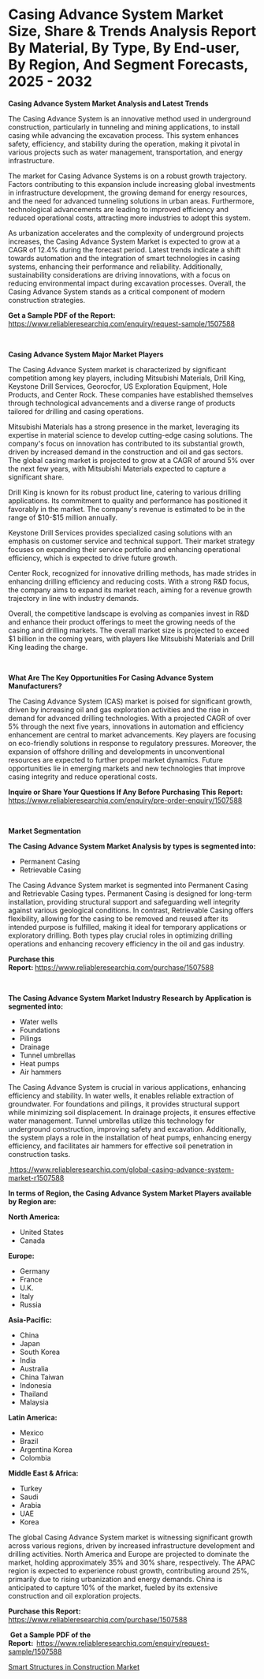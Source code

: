 <p><h1>Casing Advance System Market Size, Share & Trends Analysis Report By Material, By Type, By End-user, By Region, And Segment Forecasts, 2025 - 2032</h1></p><p><strong>Casing Advance System Market Analysis and Latest Trends</strong></p>
<p><p>The Casing Advance System is an innovative method used in underground construction, particularly in tunneling and mining applications, to install casing while advancing the excavation process. This system enhances safety, efficiency, and stability during the operation, making it pivotal in various projects such as water management, transportation, and energy infrastructure.</p><p>The market for Casing Advance Systems is on a robust growth trajectory. Factors contributing to this expansion include increasing global investments in infrastructure development, the growing demand for energy resources, and the need for advanced tunneling solutions in urban areas. Furthermore, technological advancements are leading to improved efficiency and reduced operational costs, attracting more industries to adopt this system.</p><p>As urbanization accelerates and the complexity of underground projects increases, the Casing Advance System Market is expected to grow at a CAGR of 12.4% during the forecast period. Latest trends indicate a shift towards automation and the integration of smart technologies in casing systems, enhancing their performance and reliability. Additionally, sustainability considerations are driving innovations, with a focus on reducing environmental impact during excavation processes. Overall, the Casing Advance System stands as a critical component of modern construction strategies.</p></p>
<p><strong>Get a Sample PDF of the Report:&nbsp;</strong> <a href="https://www.reliableresearchiq.com/enquiry/request-sample/1507588?utm_campaign=2282&utm_medium=2&utm_source=Github&utm_content=ia&utm_term=23032025&utm_id=casing-advance-system">https://www.reliableresearchiq.com/enquiry/request-sample/1507588</a></p>
<p>&nbsp;</p>
<p><strong>Casing Advance System Major Market Players</strong></p>
<p><p>The Casing Advance System market is characterized by significant competition among key players, including Mitsubishi Materials, Drill King, Keystone Drill Services, Georocfor, US Exploration Equipment, Hole Products, and Center Rock. These companies have established themselves through technological advancements and a diverse range of products tailored for drilling and casing operations.</p><p>Mitsubishi Materials has a strong presence in the market, leveraging its expertise in material science to develop cutting-edge casing solutions. The company's focus on innovation has contributed to its substantial growth, driven by increased demand in the construction and oil and gas sectors. The global casing market is projected to grow at a CAGR of around 5% over the next few years, with Mitsubishi Materials expected to capture a significant share.</p><p>Drill King is known for its robust product line, catering to various drilling applications. Its commitment to quality and performance has positioned it favorably in the market. The company's revenue is estimated to be in the range of $10-$15 million annually.</p><p>Keystone Drill Services provides specialized casing solutions with an emphasis on customer service and technical support. Their market strategy focuses on expanding their service portfolio and enhancing operational efficiency, which is expected to drive future growth.</p><p>Center Rock, recognized for innovative drilling methods, has made strides in enhancing drilling efficiency and reducing costs. With a strong R&D focus, the company aims to expand its market reach, aiming for a revenue growth trajectory in line with industry demands.</p><p>Overall, the competitive landscape is evolving as companies invest in R&D and enhance their product offerings to meet the growing needs of the casing and drilling markets. The overall market size is projected to exceed $1 billion in the coming years, with players like Mitsubishi Materials and Drill King leading the charge.</p></p>
<p>&nbsp;</p>
<p><strong>What Are The Key Opportunities For Casing Advance System Manufacturers?</strong></p>
<p><p>The Casing Advance System (CAS) market is poised for significant growth, driven by increasing oil and gas exploration activities and the rise in demand for advanced drilling technologies. With a projected CAGR of over 5% through the next five years, innovations in automation and efficiency enhancement are central to market advancements. Key players are focusing on eco-friendly solutions in response to regulatory pressures. Moreover, the expansion of offshore drilling and developments in unconventional resources are expected to further propel market dynamics. Future opportunities lie in emerging markets and new technologies that improve casing integrity and reduce operational costs.</p></p>
<p><strong>Inquire or Share Your Questions If Any Before Purchasing This Report:</strong> <a href="https://www.reliableresearchiq.com/enquiry/pre-order-enquiry/1507588?utm_campaign=2282&utm_medium=2&utm_source=Github&utm_content=ia&utm_term=23032025&utm_id=casing-advance-system">https://www.reliableresearchiq.com/enquiry/pre-order-enquiry/1507588</a></p>
<p>&nbsp;</p>
<p><strong>Market Segmentation</strong></p>
<p><strong>The Casing Advance System Market Analysis by types is segmented into:</strong></p>
<p><ul><li>Permanent Casing</li><li>Retrievable Casing</li></ul></p>
<p><p>The Casing Advance System market is segmented into Permanent Casing and Retrievable Casing types. Permanent Casing is designed for long-term installation, providing structural support and safeguarding well integrity against various geological conditions. In contrast, Retrievable Casing offers flexibility, allowing for the casing to be removed and reused after its intended purpose is fulfilled, making it ideal for temporary applications or exploratory drilling. Both types play crucial roles in optimizing drilling operations and enhancing recovery efficiency in the oil and gas industry.</p></p>
<p><strong>Purchase this Report:&nbsp;</strong><a href="https://www.reliableresearchiq.com/purchase/1507588?utm_campaign=2282&utm_medium=2&utm_source=Github&utm_content=ia&utm_term=23032025&utm_id=casing-advance-system">https://www.reliableresearchiq.com/purchase/1507588</a></p>
<p>&nbsp;</p>
<p><strong>The Casing Advance System Market Industry Research by Application is segmented into:</strong></p>
<p><ul><li>Water wells</li><li>Foundations</li><li>Pilings</li><li>Drainage</li><li>Tunnel umbrellas</li><li>Heat pumps</li><li>Air hammers</li></ul></p>
<p><p>The Casing Advance System is crucial in various applications, enhancing efficiency and stability. In water wells, it enables reliable extraction of groundwater. For foundations and pilings, it provides structural support while minimizing soil displacement. In drainage projects, it ensures effective water management. Tunnel umbrellas utilize this technology for underground construction, improving safety and excavation. Additionally, the system plays a role in the installation of heat pumps, enhancing energy efficiency, and facilitates air hammers for effective soil penetration in construction tasks.</p></p>
<p><a href="https://www.reliableresearchiq.com/global-casing-advance-system-market-r1507588?utm_campaign=2282&utm_medium=2&utm_source=Github&utm_content=ia&utm_term=23032025&utm_id=casing-advance-system">&nbsp;https://www.reliableresearchiq.com/global-casing-advance-system-market-r1507588</a></p>
<p><strong>In terms of Region, the Casing Advance System Market Players available by Region are:</strong></p>
<p>
    <p> <strong> North America: </strong>
        <ul>
            <li>United States</li>
            <li>Canada</li>
        </ul>
        </p> 
    <p> <strong> Europe: </strong>
        <ul>
            <li>Germany</li>
            <li>France</li>
            <li>U.K.</li>
            <li>Italy</li>
            <li>Russia</li>
        </ul>
        </p> 
    <p> <strong> Asia-Pacific: </strong>
        <ul>
            <li>China</li>
            <li>Japan</li>
            <li>South Korea</li>
            <li>India</li>
            <li>Australia</li>
            <li>China Taiwan</li>
            <li>Indonesia</li>
            <li>Thailand</li>
            <li>Malaysia</li>
        </ul>
        </p> 
    <p> <strong> Latin America: </strong>
        <ul>
            <li>Mexico</li>
            <li>Brazil</li>
            <li>Argentina Korea</li>
            <li>Colombia</li>
        </ul>
        </p> 
    <p> <strong> Middle East & Africa: </strong>
        <ul>
            <li>Turkey</li>
            <li>Saudi</li>
            <li>Arabia</li>
            <li>UAE</li>
            <li>Korea</li>
        </ul>
    </p>
    </p>
<p><p>The global Casing Advance System market is witnessing significant growth across various regions, driven by increased infrastructure development and drilling activities. North America and Europe are projected to dominate the market, holding approximately 35% and 30% share, respectively. The APAC region is expected to experience robust growth, contributing around 25%, primarily due to rising urbanization and energy demands. China is anticipated to capture 10% of the market, fueled by its extensive construction and oil exploration projects.</p></p>
<p><strong>Purchase this Report: </strong><a href="https://www.reliableresearchiq.com/purchase/1507588?utm_campaign=2282&utm_medium=2&utm_source=Github&utm_content=ia&utm_term=23032025&utm_id=casing-advance-system">https://www.reliableresearchiq.com/purchase/1507588</a></p>
<p>&nbsp;<strong>Get a Sample PDF of the Report:&nbsp;&nbsp;</strong><a href="https://www.reliableresearchiq.com/enquiry/request-sample/1507588?utm_campaign=2282&utm_medium=2&utm_source=Github&utm_content=ia&utm_term=23032025&utm_id=casing-advance-system">https://www.reliableresearchiq.com/enquiry/request-sample/1507588</a></p>
<p><strong></strong></p>
<p><p><a href="https://github.com/FahadAhmed223/Market-Research-Report-List-1/blob/main/smart-structures-in-construction-market.md?utm_campaign=2282&utm_medium=2&utm_source=Github&utm_content=ia&utm_term=23032025&utm_id=casing-advance-system">Smart Structures in Construction Market</a></p></p>